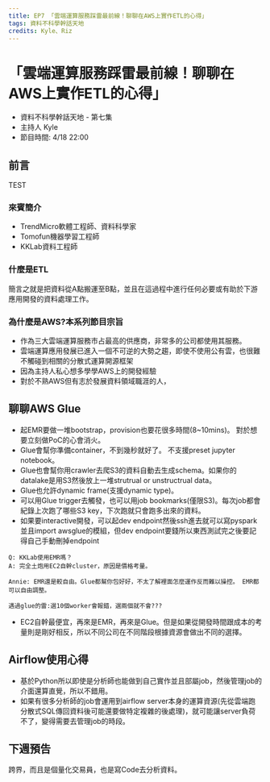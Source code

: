 ```yaml
---
title: EP7 「雲端運算服務踩雷最前線！聊聊在AWS上實作ETL的心得」 
tags: 資料不科學幹話天地
credits: Kyle、Riz
---
```


# 「雲端運算服務踩雷最前線！聊聊在AWS上實作ETL的心得」 

* 資料不科學幹話天地 - 第七集
* 主持人 Kyle
* 節目時間: 4/18 22:00

## 前言
TEST 

### 來賓簡介

- TrendMicro軟體工程師、資料科學家
- Tomofun機器學習工程師
- KKLab資料工程師

### 什麼是ETL

簡言之就是把資料從A點搬運至B點，並且在這過程中進行任何必要或有助於下游應用開發的資料處理工作。

### 為什麼是AWS?本系列節目宗旨

- 作為三大雲端運算服務市占最高的供應商，非常多的公司都使用其服務。
- 雲端運算應用發展已進入一個不可逆的大勢之趨，即使不使用公有雲，也很難不觸碰到相關的分散式運算開源框架
- 因為主持人私心想多學學AWS上的開發經驗
- 對於不熟AWS但有志於發展資料領域職涯的人，

## 聊聊AWS Glue

- 起EMR要做一堆bootstrap，provision也要花很多時間(8~10mins)。 對於想要立刻做PoC的心會消火。
- Glue會幫你準備container，不到幾秒就好了。 不支援preset jupyter notebook。
- Glue也會幫你用crawler去爬S3的資料自動去生成schema。如果你的datalake是用S3然後放上一堆strutrual or unstructrual data。
- Glue也允許dynamic frame(支援dynamic type)。
- 可以用Glue trigger去觸發，也可以用job bookmarks(僅限S3)。每次job都會紀錄上次跑了哪些S3 key，下次跑就只會跑多出來的資料。
- 如果要interactive開發，可以起dev endpoint然後ssh進去就可以寫pyspark並且import awsglue的模組，但dev endpoint要錢所以東西測試完之後要記得自己手動刪掉endpoint
 
```
Q: KKLab使用EMR嗎？
A: 完全土炮用EC2自幹cluster，原因是價格考量。
```

```
Annie: EMR還是較自由。Glue都幫你包好好，不太了解裡面怎麼運作反而難以操控。 EMR都可以自由調整。

遇過glue的雷:選10個worker會報錯，選兩個就不會???
```

- EC2自幹最便宜，再來是EMR，再來是Glue。但是如果從開發時間跟成本的考量則是剛好相反，所以不同公司在不同階段根據資源會做出不同的選擇。

## Airflow使用心得

- 基於Python所以即使是分析師也能做到自己實作並且部屬job，然後管理job的介面還算直覺，所以不錯用。
- 如果有很多分析師的job會運用到airflow server本身的運算資源(先從雲端跑分散式SQL傳回資料後可能還要做特定複雜的後處理)，就可能讓server負荷不了，變得需要去管理job的時段。

## 下週預告

跨界，而且是個量化交易員，也是寫Code去分析資料。